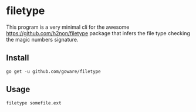 filetype
========

This program is a very minimal cli for the awesome https://github.com/h2non/filetype package that infers the file type checking the magic numbers signature.

## Install

`go get -u github.com/goware/filetype`

## Usage

`filetype somefile.ext`
